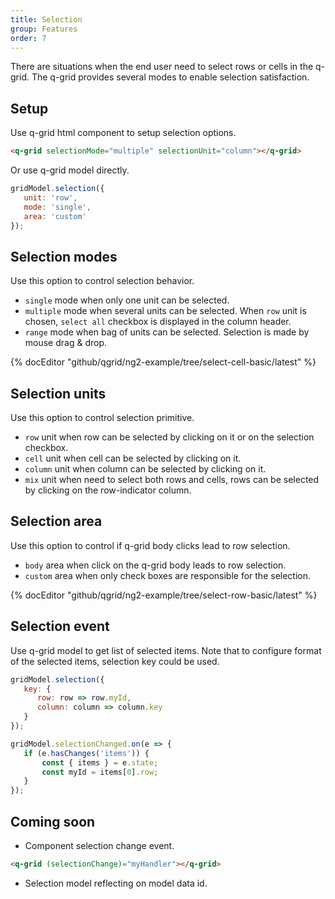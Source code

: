 ```yaml
---
title: Selection
group: Features
order: 7
---
```


There are situations when the end user need to select rows or cells in the q-grid. The q-grid provides several modes to enable selection satisfaction. 

## Setup

Use q-grid html component to setup selection options.

```html
<q-grid selectionMode="multiple" selectionUnit="column"></q-grid>
```

Or use q-grid model directly.

```javascript
gridModel.selection({
   unit: 'row',
   mode: 'single',
   area: 'custom'
});
```

## Selection modes

Use this option to control selection behavior.

* `single` mode when only one unit can be selected.
* `multiple` mode when several units can be selected. When `row` unit is chosen, `select all` checkbox is displayed in the column header.
* `range` mode when bag of units can be selected. Selection is made by mouse drag & drop.

{% docEditor "github/qgrid/ng2-example/tree/select-cell-basic/latest" %}

## Selection units

Use this option to control selection primitive.
	
* `row` unit when row can be selected by clicking on it or on the selection checkbox.
* `cell` unit when cell can be selected by clicking on it.
* `column` unit when column can be selected by clicking on it.
* `mix` unit when need to select both rows and cells, rows can be selected by clicking on the row-indicator column.

## Selection area

Use this option to control if q-grid body clicks lead to row selection.

* `body` area when click on the q-grid body leads to row selection.
* `custom` area when only check boxes are responsible for the selection.

{% docEditor "github/qgrid/ng2-example/tree/select-row-basic/latest" %}

## Selection event

Use q-grid model to get list of selected items. Note that to configure format of the selected items, selection key could be used.

```javascript
gridModel.selection({       
   key: {
      row: row => row.myId,
	  column: column => column.key
   }
});

gridModel.selectionChanged.on(e => {
   if (e.hasChanges('items')) {
       const { items } = e.state;
       const myId = items[0].row;
   }
});
```

## Coming soon

* Component selection change event.

``` html
<q-grid (selectionChange)="myHandler"></q-grid>
```

* Selection model reflecting on model data id.